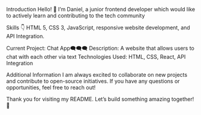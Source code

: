 
Introduction
Hello! 👋 I’m Daniel, a junior frontend developer which would like to actively learn and contributing to the tech community

Skills 👇
HTML 5, CSS 3, JavaScript, responsive website development, and API Integration.

Current Project: Chat App🗨️🗨️🗨️
Description: A website that allows users to chat with each other via text
Technologies Used: HTML, CSS, React, API Integration

Additional Information
I am always excited to collaborate on new projects and contribute to open-source initiatives. If you have any questions or opportunities, feel free to reach out!

Thank you for visiting my README. Let’s build something amazing together! 🚀
